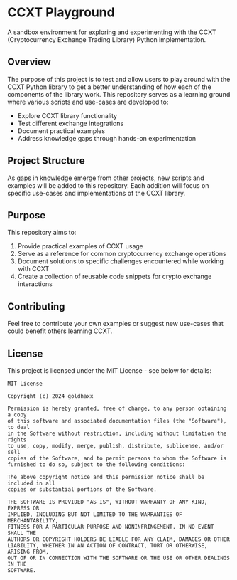 # CCXT Playground

A sandbox environment for exploring and experimenting with the CCXT (Cryptocurrency Exchange Trading Library) Python implementation.

## Overview

The purpose of this project is to test and allow users to play around with the CCXT Python library to get a better understanding of how each of the components of the library work. This repository serves as a learning ground where various scripts and use-cases are developed to:

- Explore CCXT library functionality
- Test different exchange integrations
- Document practical examples
- Address knowledge gaps through hands-on experimentation

## Project Structure

As gaps in knowledge emerge from other projects, new scripts and examples will be added to this repository. Each addition will focus on specific use-cases and implementations of the CCXT library.

## Purpose

This repository aims to:
1. Provide practical examples of CCXT usage
2. Serve as a reference for common cryptocurrency exchange operations
3. Document solutions to specific challenges encountered while working with CCXT
4. Create a collection of reusable code snippets for crypto exchange interactions

## Contributing

Feel free to contribute your own examples or suggest new use-cases that could benefit others learning CCXT.

## License

This project is licensed under the MIT License - see below for details:

```
MIT License

Copyright (c) 2024 goldhaxx

Permission is hereby granted, free of charge, to any person obtaining a copy
of this software and associated documentation files (the "Software"), to deal
in the Software without restriction, including without limitation the rights
to use, copy, modify, merge, publish, distribute, sublicense, and/or sell
copies of the Software, and to permit persons to whom the Software is
furnished to do so, subject to the following conditions:

The above copyright notice and this permission notice shall be included in all
copies or substantial portions of the Software.

THE SOFTWARE IS PROVIDED "AS IS", WITHOUT WARRANTY OF ANY KIND, EXPRESS OR
IMPLIED, INCLUDING BUT NOT LIMITED TO THE WARRANTIES OF MERCHANTABILITY,
FITNESS FOR A PARTICULAR PURPOSE AND NONINFRINGEMENT. IN NO EVENT SHALL THE
AUTHORS OR COPYRIGHT HOLDERS BE LIABLE FOR ANY CLAIM, DAMAGES OR OTHER
LIABILITY, WHETHER IN AN ACTION OF CONTRACT, TORT OR OTHERWISE, ARISING FROM,
OUT OF OR IN CONNECTION WITH THE SOFTWARE OR THE USE OR OTHER DEALINGS IN THE
SOFTWARE.